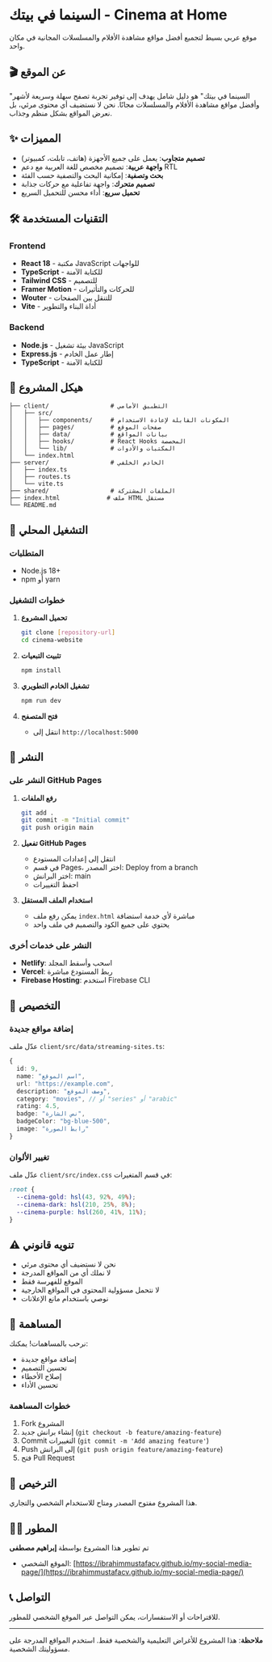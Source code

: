 # السينما في بيتك - Cinema at Home

موقع عربي بسيط لتجميع أفضل مواقع مشاهدة الأفلام والمسلسلات المجانية في مكان واحد.

## 🎬 عن الموقع

"السينما في بيتك" هو دليل شامل يهدف إلى توفير تجربة تصفح سهلة وسريعة لأشهر وأفضل مواقع مشاهدة الأفلام والمسلسلات مجانًا. نحن لا نستضيف أي محتوى مرئي، بل نعرض المواقع بشكل منظم وجذاب.

## ✨ المميزات

- **تصميم متجاوب**: يعمل على جميع الأجهزة (هاتف، تابلت، كمبيوتر)
- **واجهة عربية**: تصميم مخصص للغة العربية مع دعم RTL
- **بحث وتصفية**: إمكانية البحث والتصفية حسب الفئة
- **تصميم متحرك**: واجهة تفاعلية مع حركات جذابة
- **تحميل سريع**: أداء محسن للتحميل السريع

## 🛠️ التقنيات المستخدمة

### Frontend
- **React 18** - مكتبة JavaScript للواجهات
- **TypeScript** - للكتابة الآمنة
- **Tailwind CSS** - للتصميم
- **Framer Motion** - للحركات والتأثيرات
- **Wouter** - للتنقل بين الصفحات
- **Vite** - أداة البناء والتطوير

### Backend
- **Node.js** - بيئة تشغيل JavaScript
- **Express.js** - إطار عمل الخادم
- **TypeScript** - للكتابة الآمنة

## 📁 هيكل المشروع

```
├── client/                 # التطبيق الأمامي
│   ├── src/
│   │   ├── components/     # المكونات القابلة لإعادة الاستخدام
│   │   ├── pages/          # صفحات الموقع
│   │   ├── data/           # بيانات المواقع
│   │   ├── hooks/          # React Hooks المخصصة
│   │   └── lib/            # المكتبات والأدوات
│   └── index.html
├── server/                 # الخادم الخلفي
│   ├── index.ts
│   ├── routes.ts
│   └── vite.ts
├── shared/                 # الملفات المشتركة
├── index.html             # ملف HTML مستقل
└── README.md
```

## 🚀 التشغيل المحلي

### المتطلبات
- Node.js 18+ 
- npm أو yarn

### خطوات التشغيل

1. **تحميل المشروع**
   ```bash
   git clone [repository-url]
   cd cinema-website
   ```

2. **تثبيت التبعيات**
   ```bash
   npm install
   ```

3. **تشغيل الخادم التطويري**
   ```bash
   npm run dev
   ```

4. **فتح المتصفح**
   - انتقل إلى `http://localhost:5000`

## 📱 النشر

### النشر على GitHub Pages

1. **رفع الملفات**
   ```bash
   git add .
   git commit -m "Initial commit"
   git push origin main
   ```

2. **تفعيل GitHub Pages**
   - انتقل إلى إعدادات المستودع
   - في قسم Pages، اختر المصدر: Deploy from a branch
   - اختر البرانش: main
   - احفظ التغييرات

3. **استخدام الملف المستقل**
   - يمكن رفع ملف `index.html` مباشرة لأي خدمة استضافة
   - يحتوي على جميع الكود والتصميم في ملف واحد

### النشر على خدمات أخرى

- **Netlify**: اسحب وأسقط المجلد
- **Vercel**: ربط المستودع مباشرة
- **Firebase Hosting**: استخدم Firebase CLI

## 🎨 التخصيص

### إضافة مواقع جديدة

عدّل ملف `client/src/data/streaming-sites.ts`:

```typescript
{
  id: 9,
  name: "اسم الموقع",
  url: "https://example.com",
  description: "وصف الموقع",
  category: "movies", // أو "series" أو "arabic"
  rating: 4.5,
  badge: "نص الشارة",
  badgeColor: "bg-blue-500",
  image: "رابط الصورة"
}
```

### تغيير الألوان

عدّل ملف `client/src/index.css` في قسم المتغيرات:

```css
:root {
  --cinema-gold: hsl(43, 92%, 49%);
  --cinema-dark: hsl(210, 25%, 8%);
  --cinema-purple: hsl(260, 41%, 11%);
}
```

## ⚠️ تنويه قانوني

- نحن لا نستضيف أي محتوى مرئي
- لا نملك أي من المواقع المدرجة
- الموقع للفهرسة فقط
- لا نتحمل مسؤولية المحتوى في المواقع الخارجية
- نوصي باستخدام مانع الإعلانات

## 🤝 المساهمة

نرحب بالمساهمات! يمكنك:

- إضافة مواقع جديدة
- تحسين التصميم
- إصلاح الأخطاء
- تحسين الأداء

### خطوات المساهمة

1. Fork المشروع
2. إنشاء برانش جديد (`git checkout -b feature/amazing-feature`)
3. Commit التغييرات (`git commit -m 'Add amazing feature'`)
4. Push إلى البرانش (`git push origin feature/amazing-feature`)
5. فتح Pull Request

## 📄 الترخيص

هذا المشروع مفتوح المصدر ومتاح للاستخدام الشخصي والتجاري.

## 👨‍💻 المطور

تم تطوير هذا المشروع بواسطة **إبراهيم مصطفى**

- الموقع الشخصي: [https://ibrahimmustafacv.github.io/my-social-media-page/](https://ibrahimmustafacv.github.io/my-social-media-page/)

## 📞 التواصل

للاقتراحات أو الاستفسارات، يمكن التواصل عبر الموقع الشخصي للمطور.

---

**ملاحظة**: هذا المشروع للأغراض التعليمية والشخصية فقط. استخدم المواقع المدرجة على مسؤوليتك الشخصية.